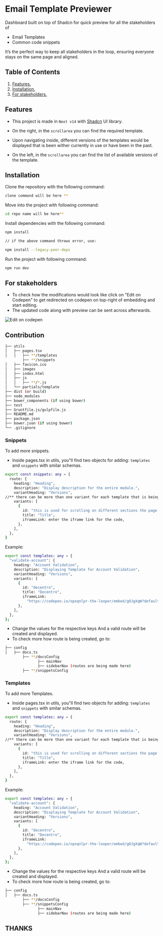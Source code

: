 # Email Template Previewer

Dashboard built on top of Shadcn for quick preview for all the stakeholders of 
- Email Templates 
- Common code snippets

It’s the perfect way to keep all stakeholders in the loop, ensuring everyone stays on the same page and aligned.

## Table of Contents
1. [ Features. ](#features)
2. [ Installation. ](#installation)
2. [ For stakeholders. ](#for-stakeholders)


## Features
- This project is made in ```Next v14``` with [Shadcn](https://ui.shadcn.com/) UI library.
- On the right, in the ```scrollarea``` you can find the required template.

- Upon navigating inside, different versions of the templates would be displayed that is been wither currently in use or have been in the past.

- On the left, in the ```scrollarea``` you can find the list of available versions of the template.




## Installation
Clone the repository with the following command:

```bash
clone command will be here **
```

Move into the project with following command:

```bash
cd repo name will be here**
```

Install dependencies with the following command: 
```bash
npm install

// if the above command throws error, use:

npm install --legacy-peer-deps
```

Run the project with following command:

```bash
npm run dev
```
<a name="desc"></a>
## For stakeholders

- To check how the modifications would look like click on "Edit on Codepen" to get redirected on codepen on top-right of embedding and start editing.
- The updated code along with preview can be sent across afterwards.

![Edit on codepen](https://github.com/amanchauhann/readmeDemo/assets/44115421/2b72255d-f8ea-47de-8410-c63be5b08a14)

## Contribution

```bash
├── utils
│   ├── pages.tsx
│   │   ├── **/templates
        ├── **/snippets
│   ├── favicon.ico
│   ├── images
│   ├── index.html
│   ├── js
│   │   ├── **/*.js
│   └── partials/template
├── dist (or build)
├── node_modules
├── bower_components (if using bower)
├── test
├── Gruntfile.js/gulpfile.js
├── README.md
├── package.json
├── bower.json (if using bower)
└── .gitignore
```

### Snippets
To add more snippets.
- Inside pages.tsx in utils, you"ll find two  objects for adding: ```templates``` and ```snippets```
with smilar schemas.
```bash
export const snippets: any = {
  route: {
    heading: "Heading",
    description: "Display description for the entire module.",
    variantHeading: "Versions",
//** there can be more than one variant for each template that is being in use in different contexts.
    variants: [
      {
        id: "this is used for scrolling on different sections the page.",
        title: "Title",
        iframeLink: enter the iframe link for the code,
      },
    ],
  },
}
```
Example:
```bash
export const templates: any = {
  "validate-account": {
    heading: "Account Validation",
    description: "Displaying Template for Account Validation",
    variantHeading: "Versions",
    variants: [
      {
        id: "decentro",
        title: "Decentro",
        iframeLink:
          "https://codepen.io/opxqnlpr-the-looper/embed/gOJgXqW?default-tab=html%2Cresult",
      },
    ],
  },
};
```
- Change the values for the respective keys And a valid route will be created and displayed.
- To check more how route is being created, go to:

```bash
├── config
│   ├── docs.ts
        ├── **/docsConfig
               ├── mainNav
               ├── sidebarNav (routes are being made here)
        ├── **/snippetsConfig
```



### Templates
To add more Templates.
- Inside pages.tsx in utils, you"ll find two  objects for adding: ```templates``` and ```snippets```
with smilar schemas.
```bash
export const templates: any = {
  route: {
    heading: "Heading",
    description: "Display description for the entire module.",
    variantHeading: "Versions",
//** there can be more than one variant for each template that is being in use in different contexts.
    variants: [
      {
        id: "this is used for scrolling on different sections the page.",
        title: "Title",
        iframeLink: enter the iframe link for the code,
      },
    ],
  },
}
```
Example:
```bash
export const templates: any = {
  "validate-account": {
    heading: "Account Validation",
    description: "Displaying Template for Account Validation",
    variantHeading: "Versions",
    variants: [
      {
        id: "decentro",
        title: "Decentro",
        iframeLink:
          "https://codepen.io/opxqnlpr-the-looper/embed/gOJgXqW?default-tab=html%2Cresult",
      },
    ],
  },
};
```
- Change the values for the respective keys And a valid route will be created and displayed.
- To check more how route is being created, go to:

```bash
├── config
│   ├── docs.ts
        ├── **/docsConfig
        ├── **/snippetsConfig
               ├── mainNav
               ├── sidebarNav (routes are being made here)
```


## THANKS
